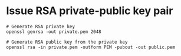 # Issue RSA private-public key pair

```shell
# Generate RSA private key
openssl genrsa -out private.pem 2048
```

```shell
# Generate RSA public key from the private key
openssl rsa -in private.pem -outform PEM -pubout -out public.pem
```
